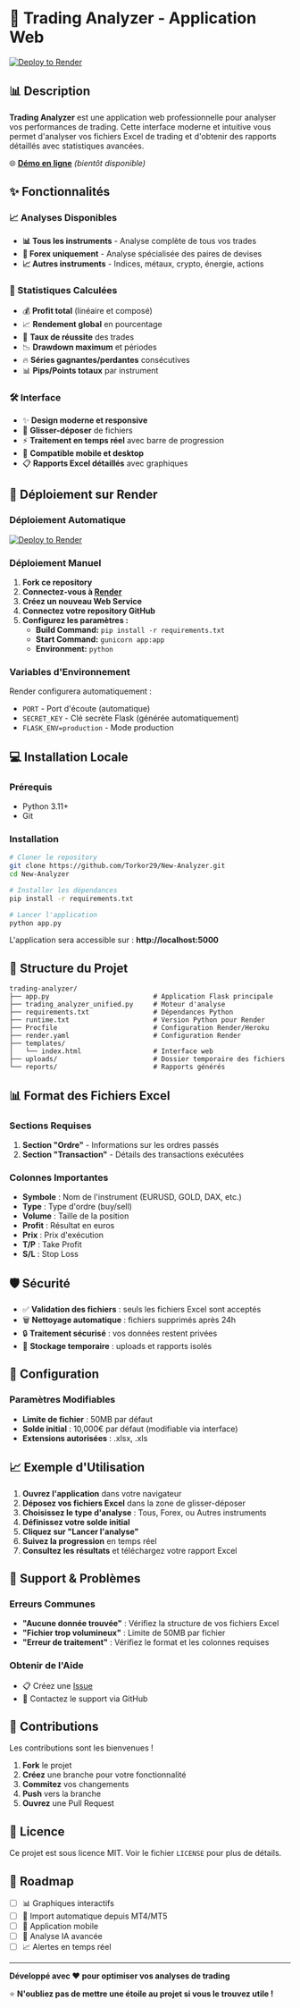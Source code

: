# 🚀 Trading Analyzer - Application Web

[![Deploy to Render](https://render.com/images/deploy-to-render-button.svg)](https://render.com/deploy)

## 📊 Description

**Trading Analyzer** est une application web professionnelle pour analyser vos performances de trading. Cette interface moderne et intuitive vous permet d'analyser vos fichiers Excel de trading et d'obtenir des rapports détaillés avec statistiques avancées.

🌐 **[Démo en ligne](https://new-analyzer.onrender.com)** *(bientôt disponible)*

## ✨ Fonctionnalités

### 📈 Analyses Disponibles
- **📊 Tous les instruments** - Analyse complète de tous vos trades
- **💱 Forex uniquement** - Analyse spécialisée des paires de devises  
- **📈 Autres instruments** - Indices, métaux, crypto, énergie, actions

### 🎯 Statistiques Calculées
- 💰 **Profit total** (linéaire et composé)
- 📈 **Rendement global** en pourcentage
- 🎯 **Taux de réussite** des trades
- 📉 **Drawdown maximum** et périodes
- 🔥 **Séries gagnantes/perdantes** consécutives
- 📊 **Pips/Points totaux** par instrument

### 🛠️ Interface
- ✨ **Design moderne et responsive** 
- 🎨 **Glisser-déposer** de fichiers
- ⚡ **Traitement en temps réel** avec barre de progression
- 📱 **Compatible mobile et desktop**
- 📋 **Rapports Excel détaillés** avec graphiques

## 🚀 Déploiement sur Render

### Déploiement Automatique
[![Deploy to Render](https://render.com/images/deploy-to-render-button.svg)](https://render.com/deploy?repo=https://github.com/Torkor29/New-Analyzer.git)

### Déploiement Manuel
1. **Fork ce repository**
2. **Connectez-vous à [Render](https://render.com)**
3. **Créez un nouveau Web Service**
4. **Connectez votre repository GitHub**
5. **Configurez les paramètres :**
   - **Build Command:** `pip install -r requirements.txt`
   - **Start Command:** `gunicorn app:app`
   - **Environment:** `python`

### Variables d'Environnement
Render configurera automatiquement :
- `PORT` - Port d'écoute (automatique)
- `SECRET_KEY` - Clé secrète Flask (générée automatiquement)
- `FLASK_ENV=production` - Mode production

## 💻 Installation Locale

### Prérequis
- Python 3.11+
- Git

### Installation
```bash
# Cloner le repository
git clone https://github.com/Torkor29/New-Analyzer.git
cd New-Analyzer

# Installer les dépendances
pip install -r requirements.txt

# Lancer l'application
python app.py
```

L'application sera accessible sur : **http://localhost:5000**

## 📁 Structure du Projet

```
trading-analyzer/
├── app.py                          # Application Flask principale
├── trading_analyzer_unified.py     # Moteur d'analyse
├── requirements.txt                # Dépendances Python
├── runtime.txt                     # Version Python pour Render
├── Procfile                        # Configuration Render/Heroku
├── render.yaml                     # Configuration Render
├── templates/
│   └── index.html                  # Interface web
├── uploads/                        # Dossier temporaire des fichiers
└── reports/                        # Rapports générés
```

## 📊 Format des Fichiers Excel

### Sections Requises
1. **Section "Ordre"** - Informations sur les ordres passés
2. **Section "Transaction"** - Détails des transactions exécutées

### Colonnes Importantes
- **Symbole** : Nom de l'instrument (EURUSD, GOLD, DAX, etc.)
- **Type** : Type d'ordre (buy/sell)
- **Volume** : Taille de la position
- **Profit** : Résultat en euros
- **Prix** : Prix d'exécution
- **T/P** : Take Profit
- **S/L** : Stop Loss

## 🛡️ Sécurité

- ✅ **Validation des fichiers** : seuls les fichiers Excel sont acceptés
- 🗑️ **Nettoyage automatique** : fichiers supprimés après 24h
- 🔒 **Traitement sécurisé** : vos données restent privées
- 📁 **Stockage temporaire** : uploads et rapports isolés

## 🔧 Configuration

### Paramètres Modifiables
- **Limite de fichier** : 50MB par défaut
- **Solde initial** : 10,000€ par défaut (modifiable via interface)
- **Extensions autorisées** : .xlsx, .xls

## 📈 Exemple d'Utilisation

1. **Ouvrez l'application** dans votre navigateur
2. **Déposez vos fichiers Excel** dans la zone de glisser-déposer
3. **Choisissez le type d'analyse** : Tous, Forex, ou Autres instruments
4. **Définissez votre solde initial**
5. **Cliquez sur "Lancer l'analyse"**
6. **Suivez la progression** en temps réel
7. **Consultez les résultats** et téléchargez votre rapport Excel

## 🚨 Support & Problèmes

### Erreurs Communes
- **"Aucune donnée trouvée"** : Vérifiez la structure de vos fichiers Excel
- **"Fichier trop volumineux"** : Limite de 50MB par fichier
- **"Erreur de traitement"** : Vérifiez le format et les colonnes requises

### Obtenir de l'Aide
- 📋 Créez une [Issue](https://github.com/Torkor29/New-Analyzer/issues)
- 📧 Contactez le support via GitHub

## 🔄 Contributions

Les contributions sont les bienvenues ! 

1. **Fork** le projet
2. **Créez** une branche pour votre fonctionnalité
3. **Commitez** vos changements
4. **Push** vers la branche
5. **Ouvrez** une Pull Request

## 📜 Licence

Ce projet est sous licence MIT. Voir le fichier `LICENSE` pour plus de détails.

## 🎯 Roadmap

- [ ] 📊 Graphiques interactifs
- [ ] 🔄 Import automatique depuis MT4/MT5
- [ ] 📱 Application mobile
- [ ] 🤖 Analyse IA avancée
- [ ] 📈 Alertes en temps réel

---

**Développé avec ❤️ pour optimiser vos analyses de trading**

⭐ **N'oubliez pas de mettre une étoile au projet si vous le trouvez utile !**